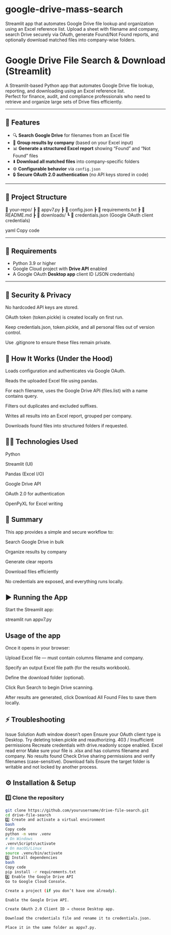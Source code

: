 # google-drive-mass-search
Streamlit app that automates Google Drive file lookup and organization using an Excel reference list. Upload a sheet with filename and company, search Drive securely via OAuth, generate Found/Not Found reports, and optionally download matched files into company-wise folders.
# Google Drive File Search & Download (Streamlit)

A Streamlit-based Python app that automates Google Drive file lookup, reporting, and downloading using an Excel reference list.  
Perfect for finance, audit, and compliance professionals who need to retrieve and organize large sets of Drive files efficiently.

---

## 🚀 Features

- 🔍 **Search Google Drive** for filenames from an Excel file  
- 🏢 **Group results by company** (based on your Excel input)  
- 📊 **Generate a structured Excel report** showing “Found” and “Not Found” files  
- ⬇️ **Download all matched files** into company-specific folders  
- ⚙️ **Configurable behavior** via `config.json`  
- 🔒 **Secure OAuth 2.0 authentication** (no API keys stored in code)

---

## 📂 Project Structure

📁 your-repo/
┣ 📄 appv7.py
┣ 📄 config.json
┣ 📄 requirements.txt
┣ 📄 README.md
┣ 📁 downloads/
┗ 📄 credentials.json (Google OAuth client credentials)

yaml
Copy code

---

## 🧰 Requirements

- Python 3.9 or higher  
- Google Cloud project with **Drive API** enabled  
- A Google OAuth **Desktop app** client ID (JSON credentials)

---

## 🔐 Security & Privacy

No hardcoded API keys are stored.

OAuth token (token.pickle) is created locally on first run.

Keep credentials.json, token.pickle, and all personal files out of version control.

Use .gitignore to ensure these files remain private.

## 🧩 How It Works (Under the Hood)

Loads configuration and authenticates via Google OAuth.

Reads the uploaded Excel file using pandas.

For each filename, uses the Google Drive API (files.list) with a name contains query.

Filters out duplicates and excluded suffixes.

Writes all results into an Excel report, grouped per company.

Downloads found files into structured folders if requested.

## 🧑‍💻 Technologies Used

Python

Streamlit (UI)

Pandas (Excel I/O)

Google Drive API

OAuth 2.0 for authentication

OpenPyXL for Excel writing

## 🏁 Summary

This app provides a simple and secure workflow to:

Search Google Drive in bulk

Organize results by company

Generate clear reports

Download files efficiently

No credentials are exposed, and everything runs locally.

## ▶️ Running the App

Start the Streamlit app:

streamlit run appv7.py

## Usage of the app
Once it opens in your browser:

Upload Excel file — must contain columns filename and company.

Specify an output Excel file path (for the results workbook).

Define the download folder (optional).

Click Run Search to begin Drive scanning.

After results are generated, click Download All Found Files to save them locally.


## ⚡ Troubleshooting
Issue	Solution
Auth window doesn’t open	Ensure your OAuth client type is Desktop. Try deleting token.pickle and reauthorizing.
403 / Insufficient permissions	Recreate credentials with drive.readonly scope enabled.
Excel read error	Make sure your file is .xlsx and has columns filename and company.
No results found	Check Drive sharing permissions and verify filenames (case-sensitive).
Download fails	Ensure the target folder is writable and not locked by another process.

## ⚙️ Installation & Setup

### 1️⃣ Clone the repository
```bash
git clone https://github.com/yourusername/drive-file-search.git
cd drive-file-search
2️⃣ Create and activate a virtual environment
bash
Copy code
python -m venv .venv
# On Windows
.venv\Scripts\activate
# On macOS/Linux
source .venv/bin/activate
3️⃣ Install dependencies
bash
Copy code
pip install -r requirements.txt
4️⃣ Enable the Google Drive API
Go to Google Cloud Console.

Create a project (if you don’t have one already).

Enable the Google Drive API.

Create OAuth 2.0 Client ID → choose Desktop app.

Download the credentials file and rename it to credentials.json.

Place it in the same folder as appv7.py.



